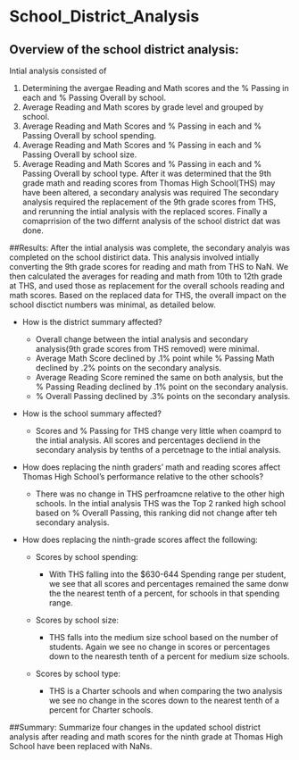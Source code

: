 # School_District_Analysis

## Overview of the school district analysis: 
Intial analysis consisted of 
1. Determining the avergae Reading and Math scores and the % Passing in each and % Passing Overall by school.
2. Average Reading and Math scores by grade level and grouped by school.
3. Average Reading and Math Scores and % Passing in each and % Passing Overall by school spending.
4. Average Reading and Math Scores and % Passing in each and % Passing Overall by school size.
5. Average Reading and Math Scores and % Passing in each and % Passing Overall by school type.
After it was determined that the 9th grade math and reading scores from Thomas High School(THS) may have been altered, a secondary analysis was required
The secondary analysis required the replacement of the 9th grade scores from THS, and rerunning the intial analysis with the replaced scores. 
Finally a comaprrision of the two differnt analysis of the school district dat was done.  

##Results: 
After the intial analysis was complete, the secondary analyis was completed on the school distirict data.  This analysis involved intially converting the 9th grade scores for reading and math from THS to NaN. 
We then calculated the averages for reading and math from 10th to 12th grade at THS, and used those as replacement for the overall schools reading and math scores. 
Based on the replaced data for THS, the overall impact on the school disctict numbers was minimal, as detailed below.

* How is the district summary affected?
	* Overall change between the intial analysis and secondary analysis(9th grade scores from THS removed) were minimal. 
	* Average Math Score declined by .1% point while % Passing Math declined by .2% points on the secondary analysis.
	* Average Reading Score remined the same on both analysis, but the % Passing Reading declined by .1% point on the secondary analysis.
	* % Overall Passing declined by .3% points on the secondary analysis. 
 
* How is the school summary affected?
	* Scores and % Passing for THS change very little when coamprd to the intial analysis. All scores and percentages decliend in the secondary analysis by tenths of a percetnage to the intial analysis. 

* How does replacing the ninth graders’ math and reading scores affect Thomas High School’s performance relative to the other schools?
	* There was no change in THS perfroamcne relative to the other high schools.  In the intial analysis THS was the Top 2 ranked high school based on % Overall Passing, this ranking did not change after teh secondary analysis. 

* How does replacing the ninth-grade scores affect the following:
	* Scores by school spending:
		* With THS falling into the $630-644 Spending range per student, we see that all scores and percentages remained the same donw the the nearest tenth of a percent, for schools in that spending range.
	
	* Scores by school size:
		* THS falls into the medium size school based on the number of students.  Again we see no change in scores or percentages down to the nearesth tenth of a percent for medium size schools.
	
	* Scores by school type:
		* THS is a Charter schools and when comparing the two analysis we see no change in the scores down to the nearest tenth of a percent for Charter schools. 

##Summary: 
Summarize four changes in the updated school district analysis after reading and math scores for the ninth grade at Thomas High School have been replaced with NaNs.